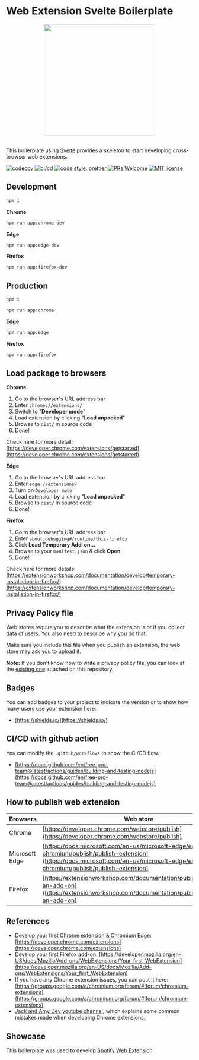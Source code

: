 # Web Extension Svelte Boilerplate

<div align="center">
  <img width="300" src="https://user-images.githubusercontent.com/6290720/118286857-dce30580-b50d-11eb-93ec-27dee5fb870f.png" />
  <br />
  <br />
</div>

This boilerplate using [Svelte](https://svelte.dev/) provides a skeleton to start developing cross-browser web extensions.

[![codecov](https://codecov.io/gh/davidnguyen179/web-extension-svelte-boilerplate/branch/main/graph/badge.svg?token=IKX2LE11LE)](https://codecov.io/gh/davidnguyen179/web-extension-svelte-boilerplate) ![ci/cd](https://github.com/davidnguyen179/web-extension-svelte-boilerplate/workflows/ci/cd/badge.svg) [![code style: prettier](https://img.shields.io/badge/code_style-prettier-ff69b4.svg?style=flat-square)](https://github.com/prettier/prettier) [![PRs Welcome](https://img.shields.io/badge/PRs-welcome-brightgreen.svg?style=flat-square)](https://github.com/davidnguyen179/web-extension-svelte-boilerplate/pulls) [![MIT license](https://img.shields.io/github/license/davidnguyen179/web-extension-svelte-boilerplate)](https://github.com/davidnguyen179/web-extension-svelte-boilerplate/blob/main/LICENSE)
## Development

```bash
npm i
```

**Chrome**

```bash
npm run app:chrome-dev
```

**Edge**

```bash
npm run app:edge-dev
```

**Firefox**

```bash
npm run app:firefox-dev
```

## Production

```bash
npm i
```

```bash
npm run app:chrome
```

**Edge**

```bash
npm run app:edge
```

**Firefox**

```bash
npm run app:firefox
```

## Load package to browsers

**Chrome**

1. Go to the browser's URL address bar
2. Enter `chrome://extensions/`
3. Switch to "**Developer mode**"
4. Load extension by clicking "**Load unpacked**"
5. Browse to `dist/` in source code
6. Done!

Check here for more detail: [https://developer.chrome.com/extensions/getstarted](https://developer.chrome.com/extensions/getstarted)

**Edge**

1. Go to the browser's URL address bar
2. Enter `edge://extensions/`
3. Turn on `Developer mode`
4. Load extension by clicking "**Load unpacked**"
5. Browse to `dist/` in source code
6. Done!

**Firefox**

1. Go to the browser's URL address bar
2. Enter `about:debugging#/runtime/this-firefox`
3. Click **Load Temporary Add-on...**
4. Browse to your `manifest.json` & click **Open**
5. Done!

Check here for more details: [https://extensionworkshop.com/documentation/develop/temporary-installation-in-firefox/](https://extensionworkshop.com/documentation/develop/temporary-installation-in-firefox/)

## Privacy Policy file

Web stores require you to describe what the extension is or if you collect data of users. You also need to describe why you do that.

Make sure you include this file when you publish an extension, the web store may ask you to upload it.

**Note:** If you don't know how to write a privacy policy file, you can look at the [existing one](https://github.com/davidnguyen179/web-extension-boilerplate/blob/main/PRIVACY_POLICY.txt) attached on this repository.

## Badges

You can add badges to your project to indicate the version or to show how many users use your extension here:

- [https://shields.io/](https://shields.io/)

## CI/CD with github action

You can modify the `.github/workflows` to show the CI/CD flow.

- [https://docs.github.com/en/free-pro-team@latest/actions/guides/building-and-testing-nodejs](https://docs.github.com/en/free-pro-team@latest/actions/guides/building-and-testing-nodejs)

## How to publish web extension

| Browsers       | Web store                                                                                                                                                                                      |
| -------------- | ---------------------------------------------------------------------------------------------------------------------------------------------------------------------------------------------- |
| Chrome         | [https://developer.chrome.com/webstore/publish](https://developer.chrome.com/webstore/publish)                                                                                                 |
| Microsoft Edge | [https://docs.microsoft.com/en-us/microsoft-edge/extensions-chromium/publish/publish-extension](https://docs.microsoft.com/en-us/microsoft-edge/extensions-chromium/publish/publish-extension) |
| Firefox        | [https://extensionworkshop.com/documentation/publish/submitting-an-add-on](https://extensionworkshop.com/documentation/publish/submitting-an-add-on)                                           |

## References

- Develop your first Chrome extension & Chromium Edge: [https://developer.chrome.com/extensions](https://developer.chrome.com/extensions)
- Develop your first Firefox add-on: [https://developer.mozilla.org/en-US/docs/Mozilla/Add-ons/WebExtensions/Your_first_WebExtension](https://developer.mozilla.org/en-US/docs/Mozilla/Add-ons/WebExtensions/Your_first_WebExtension)
- If you have any Chrome extension issues, you can post it here: [https://groups.google.com/a/chromium.org/forum/#!forum/chromium-extensions](https://groups.google.com/a/chromium.org/forum/#!forum/chromium-extensions)
- [Jack and Amy Dev youtube channel](https://www.youtube.com/channel/UCVj3dGw75v8aHFYD6CL1tFg), which explains some common mistakes made when developing Chrome extensions.

## Showcase

This boilerplate was used to develop [Spotify Web Extension](https://spotify-extension.netlify.app/)
